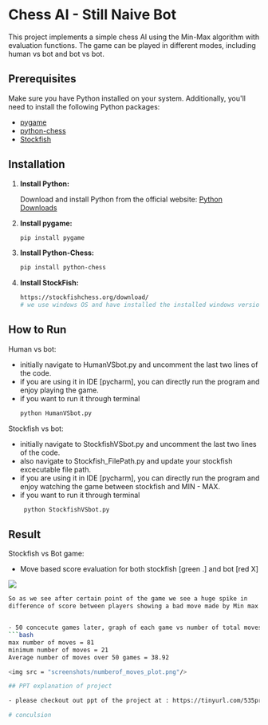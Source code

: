 # Chess AI - Still Naive Bot

This project implements a simple chess AI using the Min-Max algorithm with evaluation functions. The game can be played in different modes, including human vs bot and bot vs bot.

## Prerequisites

Make sure you have Python installed on your system. Additionally, you'll need to install the following Python packages:

- [pygame](https://www.pygame.org/)
- [python-chess](https://python-chess.readthedocs.io/)
- [Stockfish](https://stockfishchess.org/)

## Installation

1. **Install Python:**

   Download and install Python from the official website: [Python Downloads](https://www.python.org/downloads/)

2. **Install pygame:**

   ```bash
   pip install pygame

3. **Install Python-Chess:**
   ```bash
   pip install python-chess
4. **Install StockFish:**
   ```bash
   https://stockfishchess.org/download/
   # we use windows OS and have installed the installed windows version of stockfish to use in Stockfish_FilePath.py

## How to Run
Human vs bot:
- initially navigate to HumanVSbot.py and uncomment the last two
lines of the code.
- if you are using it in IDE [pycharm], you can directly run the program and enjoy playing the game.
- if you want to run it through terminal
   ```bash
   python HumanVSbot.py

Stockfish vs bot:
- initially navigate to StockfishVSbot.py and uncomment the last two
lines of the code.
- also navigate to Stockfish_FilePath.py and update your stockfish excecutable file path.
- if you are using it in IDE [pycharm], you can directly run the program and enjoy watching the game between stockfish and MIN - MAX.
- if you want to run it through terminal
  ```bash
   python StockfishVSbot.py

## Result
Stockfish vs Bot game:
- Move based score evaluation for both stockfish [green .] and bot [red X]

<img src = "screenshots/game_0_plot.png"/>
  
   ```bash
   So as we see after certain point of the game we see a huge spike in 
   difference of score between players showing a bad move made by Min max bot.


- 50 concecute games later, graph of each game vs number of total moves per each game 
   ```bash
   max number of moves = 81
   minimum number of moves = 21
   Average number of moves over 50 games = 38.92 
   
<img src = "screenshots/numberof_moves_plot.png"/>

## PPT explanation of project

- please checkout out ppt of the project at : https://tinyurl.com/535project

# conculsion
